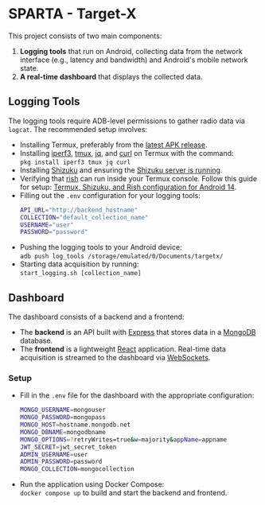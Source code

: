 # SPARTA - Target-X

This project consists of two main components:
1. **Logging tools** that run on Android, collecting data from the network interface (e.g., latency and bandwidth) and Android's mobile network state.
2. **A real-time dashboard** that displays the collected data.

## Logging Tools

The logging tools require ADB-level permissions to gather radio data via `logcat`. The recommended setup involves:

- Installing Termux, preferably from the [latest APK release](https://github.com/termux/termux-app/releases/latest).
- Installing [iperf3](https://iperf.fr/), [tmux](https://github.com/tmux/tmux/wiki), [jq](https://github.com/jqlang/jq), and [curl](https://github.com/curl/curl) on Termux with the command:  
  `pkg install iperf3 tmux jq curl`
- Installing [Shizuku](https://github.com/RikkaApps/Shizuku) and ensuring the [Shizuku server is running](https://shizuku.rikka.app/guide/setup/#start-shizuku).
- Verifying that [rish](https://github.com/RikkaApps/Shizuku-API/tree/master/rish) can run inside your Termux console. Follow this guide for setup: [Termux, Shizuku, and Rish configuration for Android 14](https://oddity.oddineers.co.uk/2024/01/14/termux-shizuku-and-rish-configuration-for-android-14/).
- Filling out the `.env` configuration for your logging tools:
   ```bash
   API_URL="http://backend_hostname"
   COLLECTION="default_collection_name"
   USERNAME="user"
   PASSWORD="password"
   ```
- Pushing the logging tools to your Android device:  
  `adb push log_tools /storage/emulated/0/Documents/targetx/`
- Starting data acquisition by running:  
  `start_logging.sh [collection_name]`

## Dashboard

The dashboard consists of a backend and a frontend:

- The **backend** is an API built with [Express](https://github.com/expressjs/express) that stores data in a [MongoDB](https://github.com/mongodb/mongo) database.
- The **frontend** is a lightweight [React](https://github.com/facebook/react) application. Real-time data acquisition is streamed to the dashboard via [WebSockets](https://developer.mozilla.org/en-US/docs/Web/API/WebSockets_API).

### Setup

- Fill in the `.env` file for the dashboard with the appropriate configuration:
   ```bash
   MONGO_USERNAME=mongouser
   MONGO_PASSWORD=mongopass
   MONGO_HOST=hostname.mongodb.net
   MONGO_DBNAME=mongodbname
   MONGO_OPTIONS=?retryWrites=true&w=majority&appName=appname
   JWT_SECRET=jwt_secret_token
   ADMIN_USERNAME=user
   ADMIN_PASSWORD=password
   MONGO_COLLECTION=mongocollection
   ```
- Run the application using Docker Compose:  
  `docker compose up` to build and start the backend and frontend.
